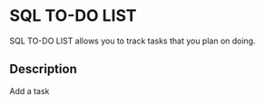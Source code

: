 # SQL TO-DO LIST

SQL TO-DO LIST allows you to track tasks that you plan on doing.

## Description

Add a task
